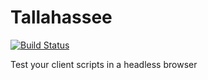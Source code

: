 Tallahassee
===========

[![Build Status](https://travis-ci.org/ExpressenAB/tallahassee.svg?branch=master)](https://travis-ci.org/ExpressenAB/tallahassee)

Test your client scripts in a headless browser
